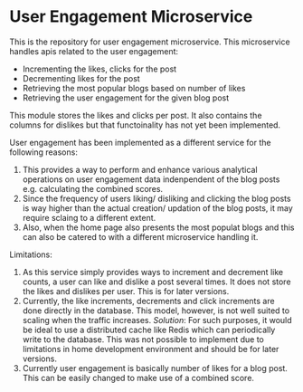 # User Engagement Microservice 
This is the repository for user engagement microservice.
This microservice handles apis related to the user engagement:
* Incrementing the likes, clicks for the post
* Decrementing likes for the post
* Retrieving the most popular blogs based on number of likes
* Retrieving the user engagement for the given blog post
	
This module stores the likes and clicks per post. It also contains the columns for dislikes but that functoinality has not yet been implemented.

User engagement has been implemented as a different service for the following reasons:

1. This provides a way to perform and enhance various analytical operations on user engagement data indenpendent of the blog posts e.g. calculating the combined scores.
2. Since the frequency of users liking/ disliking and clicking the blog posts is way higher than the actual creation/ updation of the blog posts, it may require sclaing to a different extent.
3. Also, when the home page also presents the most populat blogs and this can also be catered to with a different microservice handling it. 

Limitations:

1. As this service simply provides ways to increment and decrement like counts, a user can like and dislike a post several times. It does not store the likes and dislikes per user. This is for later versions.
2. Currently, the like increments, decrements and click increments are done directly in the database. This model, however, is not well suited to scaling when the traffic increases. 
   *Solution*: For such purposes, it would be ideal to use a distributed cache like Redis which can periodically write to the database. 
   This was not possible to implement due to limitations in home development environment and should be for later versions.
3. Currently user engagement is basically number of likes for a blog post. This can be easily changed to make use of a combined score.


 